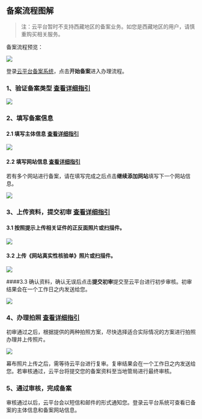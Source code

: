 ## 备案流程图解

> 注：云平台暂时不支持西藏地区的备案业务。如您是西藏地区的用户，请慎重购买相关服务。


备案流程预览：

![](http://imgcache.tcecqpoc.fsphere.cn/image/mc.qcloudimg.com/static/img/71e8777f2af84b23952bf0910c760ea5/111.jpg)


登录[云平台备案系统](http://tcecqpoc.fsphere.cn/product/ba)，点击**开始备案**进入办理流程。

### 1、验证备案类型  [查看详细指引]()

![](http://imgcache.tcecqpoc.fsphere.cn/image/i.imgur.com/GFpvnkl.png)

### 2、填写备案信息

#### 2.1 填写主体信息 [查看详细指引]()

![](http://imgcache.tcecqpoc.fsphere.cn/image/i.imgur.com/lxTRmT5.jpg)

#### 2.2 填写网站信息 [查看详细指引]()

若有多个网站进行备案，请在填写完成之后点击**继续添加网站**填写下一个网站信息。

![](http://imgcache.tcecqpoc.fsphere.cn/image/i.imgur.com/za5Hbas.jpg)

### 3、上传资料，提交初审 [查看详细指引]()

#### 3.1 按照提示上传相关证件的正反面照片或扫描件。

![](http://imgcache.tcecqpoc.fsphere.cn/image/mc.qcloudimg.com/static/img/f0b8851fa0810c0ec43f82c6d28aed1f/buhuo.jpg)

#### 3.2 上传《网站真实性核验单》照片或扫描件。

![](http://imgcache.tcecqpoc.fsphere.cn/image/mc.qcloudimg.com/static/img/9bf4fbc9db44b9495acdf5dd3baf67a6/buhuo2.jpg)

####3.3 确认资料，确认无误后点击**提交初审**提交至云平台进行初步审核。初审结果会在一个工作日之内发送给您。

![](http://imgcache.tcecqpoc.fsphere.cn/image/i.imgur.com/WNPefYY.jpg)

### 4、办理拍照 [查看详细指引]()

初审通过之后，根据提供的两种拍照方案，尽快选择适合实际情况的方案进行拍照办理并上传照片。

![](http://imgcache.tcecqpoc.fsphere.cn/image/mc.qcloudimg.com/static/img/f81b53b6a30adc01a16d9bd1b87eeaa2/7+%281%29.jpg)

幕布照片上传之后，需等待云平台进行复审。复审结果会在一个工作日之内发送给您。若审核通过，云平台将提交您的备案资料至当地管局进行最终审核。

### 5、通过审核，完成备案

审核通过以后，云平台会以短信和邮件的形式通知您。登录云平台系统可查看已备案的主体信息和备案网站信息。




